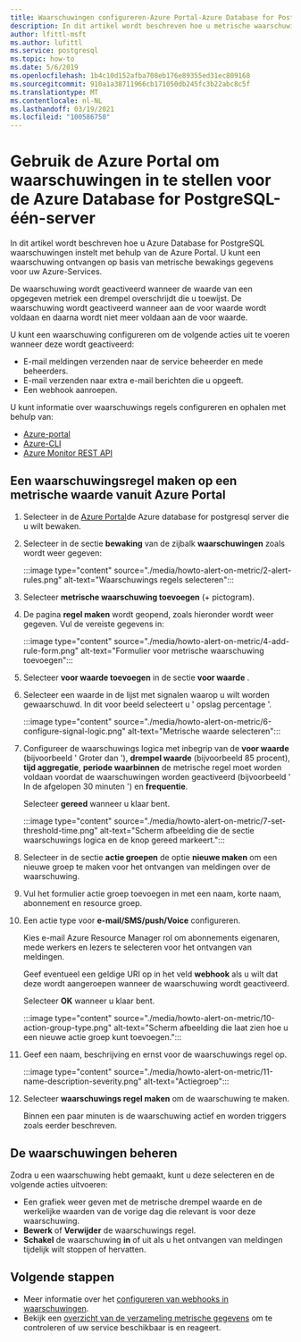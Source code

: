 ```yaml
---
title: Waarschuwingen configureren-Azure Portal-Azure Database for PostgreSQL-één-server
description: In dit artikel wordt beschreven hoe u metrische waarschuwingen kunt configureren en openen voor Azure Database for PostgreSQL-één server van de Azure Portal.
author: lfittl-msft
ms.author: lufittl
ms.service: postgresql
ms.topic: how-to
ms.date: 5/6/2019
ms.openlocfilehash: 1b4c10d152afba708eb176e89355ed31ec809168
ms.sourcegitcommit: 910a1a38711966cb171050db245fc3b22abc8c5f
ms.translationtype: MT
ms.contentlocale: nl-NL
ms.lasthandoff: 03/19/2021
ms.locfileid: "100586750"
---
```

# <a name="use-the-azure-portal-to-set-up-alerts-on-metrics-for-azure-database-for-postgresql---single-server"></a>Gebruik de Azure Portal om waarschuwingen in te stellen voor de Azure Database for PostgreSQL-één-server

In dit artikel wordt beschreven hoe u Azure Database for PostgreSQL waarschuwingen instelt met behulp van de Azure Portal. U kunt een waarschuwing ontvangen op basis van metrische bewakings gegevens voor uw Azure-Services.

De waarschuwing wordt geactiveerd wanneer de waarde van een opgegeven metriek een drempel overschrijdt die u toewijst. De waarschuwing wordt geactiveerd wanneer aan de voor waarde wordt voldaan en daarna wordt niet meer voldaan aan de voor waarde. 

U kunt een waarschuwing configureren om de volgende acties uit te voeren wanneer deze wordt geactiveerd:
* E-mail meldingen verzenden naar de service beheerder en mede beheerders.
* E-mail verzenden naar extra e-mail berichten die u opgeeft.
* Een webhook aanroepen.

U kunt informatie over waarschuwings regels configureren en ophalen met behulp van:
* [Azure-portal](../azure-monitor/alerts/alerts-metric.md#create-with-azure-portal)
* [Azure-CLI](../azure-monitor/alerts/alerts-metric.md#with-azure-cli)
* [Azure Monitor REST API](/rest/api/monitor/metricalerts)

## <a name="create-an-alert-rule-on-a-metric-from-the-azure-portal"></a>Een waarschuwingsregel maken op een metrische waarde vanuit Azure Portal
1. Selecteer in de [Azure Portal](https://portal.azure.com/)de Azure database for postgresql server die u wilt bewaken.

2. Selecteer in de sectie **bewaking** van de zijbalk **waarschuwingen** zoals wordt weer gegeven:

   :::image type="content" source="./media/howto-alert-on-metric/2-alert-rules.png" alt-text="Waarschuwings regels selecteren":::

3. Selecteer **metrische waarschuwing toevoegen** (+ pictogram).

4. De pagina **regel maken** wordt geopend, zoals hieronder wordt weer gegeven. Vul de vereiste gegevens in:

   :::image type="content" source="./media/howto-alert-on-metric/4-add-rule-form.png" alt-text="Formulier voor metrische waarschuwing toevoegen":::

5. Selecteer **voor waarde toevoegen** in de sectie **voor waarde** .

6. Selecteer een waarde in de lijst met signalen waarop u wilt worden gewaarschuwd. In dit voor beeld selecteert u ' opslag percentage '.
   
   :::image type="content" source="./media/howto-alert-on-metric/6-configure-signal-logic.png" alt-text="Metrische waarde selecteren":::

7. Configureer de waarschuwings logica met inbegrip van de **voor waarde** (bijvoorbeeld ' Groter dan '), **drempel waarde** (bijvoorbeeld 85 procent), **tijd aggregatie**, **periode waarbinnen** de metrische regel moet worden voldaan voordat de waarschuwingen worden geactiveerd (bijvoorbeeld ' In de afgelopen 30 minuten ') en **frequentie**.
   
   Selecteer **gereed** wanneer u klaar bent.

   :::image type="content" source="./media/howto-alert-on-metric/7-set-threshold-time.png" alt-text="Scherm afbeelding die de sectie waarschuwings logica en de knop gereed markeert.":::

8. Selecteer in de sectie **actie groepen** de optie **nieuwe maken** om een nieuwe groep te maken voor het ontvangen van meldingen over de waarschuwing.

9. Vul het formulier actie groep toevoegen in met een naam, korte naam, abonnement en resource groep.

10. Een actie type voor **e-mail/SMS/push/Voice** configureren.
    
    Kies e-mail Azure Resource Manager rol om abonnements eigenaren, mede werkers en lezers te selecteren voor het ontvangen van meldingen.
   
    Geef eventueel een geldige URI op in het veld **webhook** als u wilt dat deze wordt aangeroepen wanneer de waarschuwing wordt geactiveerd.

    Selecteer **OK** wanneer u klaar bent.

    :::image type="content" source="./media/howto-alert-on-metric/10-action-group-type.png" alt-text="Scherm afbeelding die laat zien hoe u een nieuwe actie groep kunt toevoegen.":::

11. Geef een naam, beschrijving en ernst voor de waarschuwings regel op.

    :::image type="content" source="./media/howto-alert-on-metric/11-name-description-severity.png" alt-text="Actiegroep"::: 

12. Selecteer **waarschuwings regel maken** om de waarschuwing te maken.

    Binnen een paar minuten is de waarschuwing actief en worden triggers zoals eerder beschreven.

## <a name="manage-your-alerts"></a>De waarschuwingen beheren
Zodra u een waarschuwing hebt gemaakt, kunt u deze selecteren en de volgende acties uitvoeren:

* Een grafiek weer geven met de metrische drempel waarde en de werkelijke waarden van de vorige dag die relevant is voor deze waarschuwing.
* **Bewerk** of **Verwijder** de waarschuwings regel.
* **Schakel** de waarschuwing **in** of uit als u het ontvangen van meldingen tijdelijk wilt stoppen of hervatten.

## <a name="next-steps"></a>Volgende stappen
* Meer informatie over het [configureren van webhooks in waarschuwingen](../azure-monitor/alerts/alerts-webhooks.md).
* Bekijk een [overzicht van de verzameling metrische gegevens](../azure-monitor/data-platform.md) om te controleren of uw service beschikbaar is en reageert.